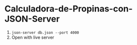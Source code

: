 # Calculadora-de-Propinas-con-JSON-Server

1. `json-server db.json --port 4000`
2. Open with live server
  
